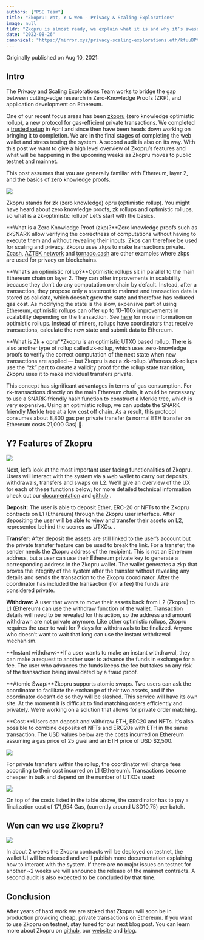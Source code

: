 ```yaml
---
authors: ["PSE Team"]
title: "Zkopru: Wat, Y & Wen - Privacy & Scaling Explorations"
image: null
tldr: "Zkopru is almost ready, we explain what it is and why it’s awesome. We also announce a date for the testnet."
date: "2022-08-26"
canonical: "https://mirror.xyz/privacy-scaling-explorations.eth/kfuuBPtGtDjl_J2wBq-jrtyURGLmQpUhZfDTuZChEy8"
---
```


Originally published on Aug 10, 2021:

## Intro

The Privacy and Scaling Explorations Team works to bridge the gap between cutting-edge research in Zero-Knowledge Proofs (ZKP), and application development on Ethereum.

One of our recent focus areas has been [zkopru](https://zkopru.network/) (zero knowledge optimistic rollup), a new protocol for gas-efficient private transactions. We completed a [trusted setup](https://medium.com/privacy-scaling-explorations/zkopru-trusted-setup-completed-92e614ba44ef) in April and since then have been heads down working on bringing it to completion. We are in the final stages of completing the web wallet and stress testing the system. A second audit is also on its way. With this post we want to give a high level overview of Zkopru’s features and what will be happening in the upcoming weeks as Zkopru moves to public testnet and mainnet.

This post assumes that you are generally familiar with Ethereum, layer 2, and the basics of zero knowledge proofs.

![](https://miro.medium.com/max/946/1*R0tVYYlbZEBkWBWeoSb3JQ.png)

Zkopru stands for zk (zero knowledge) opru (optimistic rollup). You might have heard about zero knowledge proofs, zk rollups and optimistic rollups, so what is a zk-optimistic rollup? Let’s start with the basics.

\*\*What is a Zero Knowledge Proof (zkp)?\*\*Zero knowledge proofs such as zkSNARK allow verifying the correctness of computations without having to execute them and without revealing their inputs. Zkps can therefore be used for scaling and privacy. Zkopru uses zkps to make transactions private. [Zcash](https://z.cash/), [AZTEK network](https://aztec.network/) and [tornado.cash](https://tornado.cash/) are other examples where zkps are used for privacy on blockchains.

\*\*What’s an optimistic rollup?\*\*Optimistic rollups sit in parallel to the main Ethereum chain on layer 2. They can offer improvements in scalability because they don’t do any computation on-chain by default. Instead, after a transaction, they propose only a stateroot to mainnet and transaction data is stored as calldata, which doesn’t grow the state and therefore has reduced gas cost. As modifying the state is the slow, expensive part of using Ethereum, optimistic rollups can offer up to 10–100x improvements in scalability depending on the transaction. See [here](https://ethereum.org/en/developers/docs/scaling/layer-2-rollups/) for more information on optimistic rollups. Instead of miners, rollups have coordinators that receive transactions, calculate the new state and submit data to Ethereum.

\*\*What is Zk + opru\*\*Zkopru is an optimistic UTXO based rollup. There is also another type of rollup called zk-rollup, which uses zero-knowledge proofs to verify the correct computation of the next state when new transactions are applied — but Zkopru is _not_ a zk-rollup. Whereas zk-rollups use the “zk” part to create a validity proof for the rollup state transition, Zkopru uses it to make individual transfers private.

This concept has significant advantages in terms of gas consumption. For zk-transactions directly on the main Ethereum chain, it would be necessary to use a SNARK-friendly hash function to construct a Merkle tree, which is very expensive. Using an optimistic rollup, we can update the SNARK friendly Merkle tree at a low cost off chain. As a result, this protocol consumes about 8,800 gas per private transfer (a normal ETH transfer on Ethereum costs 21,000 Gas) 🎊.

## Y? Features of Zkopru

![](https://miro.medium.com/max/1062/1*X17IFo5Z-f-lR_xPSsdxww.png)

Next, let’s look at the most important user facing functionalities of Zkopru. Users will interact with the system via a web wallet to carry out deposits, withdrawals, transfers and swaps on L2. We’ll give an overview of the UX for each of these functions below; for more detailed technical information check out our [documentation](https://docs.zkopru.network/) and [github](https://github.com/wanseob/zkopru) .

**Deposit:** The user is able to deposit Ether, ERC-20 or NFTs to the Zkopru contracts on L1 (Ethereum) through the Zkopru user interface. After depositing the user will be able to view and transfer their assets on L2, represented behind the scenes as UTXOs. .

**Transfer:** After deposit the assets are still linked to the user’s account but the private transfer feature can be used to break the link. For a transfer, the sender needs the Zkopru address of the recipient. This is not an Ethereum address, but a user can use their Ethereum private key to generate a corresponding address in the Zkopru wallet. The wallet generates a zkp that proves the integrity of the system after the transfer without revealing any details and sends the transaction to the Zkopru coordinator. After the coordinator has included the transaction (for a fee) the funds are considered private.

**Withdraw:** A user that wants to move their assets back from L2 (Zkopru) to L1 (Ethereum) can use the withdraw function of the wallet. Transaction details will need to be revealed for this action, so the address and amount withdrawn are not private anymore. Like other optimistic rollups, Zkopru requires the user to wait for 7 days for withdrawals to be finalized. Anyone who doesn’t want to wait that long can use the instant withdrawal mechanism.

\*\*Instant withdraw:\*\*If a user wants to make an instant withdrawal, they can make a request to another user to advance the funds in exchange for a fee. The user who advances the funds keeps the fee but takes on any risk of the transaction being invalidated by a fraud proof.

\*\*Atomic Swap:\*\*Zkopru supports atomic swaps. Two users can ask the coordinator to facilitate the exchange of their two assets, and if the coordinator doesn’t do so they will be slashed. This service will have its own site. At the moment it is difficult to find matching orders efficiently and privately. We’re working on a solution that allows for private order matching.

\*\*Cost:\*\*Users can deposit and withdraw ETH, ERC20 and NFTs. It’s also possible to combine deposits of NFTs and ERC20s with ETH in the same transaction. The USD values below are the costs incurred on Ethereum assuming a gas price of 25 gwei and an ETH price of USD $2,500.

![](https://miro.medium.com/max/1400/1*zEx3-wuS2th3H3Al5QjkUw.png)

For private transfers within the rollup, the coordinator will charge fees according to their cost incurred on L1 (Ethereum). Transactions become cheaper in bulk and depend on the number of UTXOs used:

![](https://miro.medium.com/max/1400/1*N8322pqIvlGrUbFh5GI9vA.png)

On top of the costs listed in the table above, the coordinator has to pay a finalization cost of 171,954 Gas, (currently around USD10,75) per batch.

## Wen can we use Zkopru?

![](https://miro.medium.com/max/1080/1*wkAXunWTJaW0FOldy4nV1w.png)

In about 2 weeks the Zkopru contracts will be deployed on testnet, the wallet UI will be released and we’ll publish more documentation explaining how to interact with the system. If there are no major issues on testnet for another ~2 weeks we will announce the release of the mainnet contracts. A second audit is also expected to be concluded by that time.

## Conclusion

After years of hard work we are stoked that Zkopru will soon be in production providing cheap, private transactions on Ethereum. If you want to use Zkopru on testnet, stay tuned for our next blog post. You can learn more about Zkopru on [github](https://github.com/wanseob/zkopru), our [website](https://zkopru.network/) and [blog](https://medium.com/privacy-scaling-explorations).
